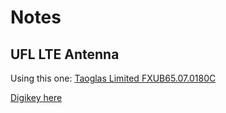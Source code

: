 # Notes


## UFL LTE Antenna

Using this one: [Taoglas Limited FXUB65.07.0180C](https://cdn.taoglas.com/datasheets/FXUB65.07.0180C.pdf)

[Digikey here](https://www.digikey.com/product-detail/en/taoglas-limited/FXUB65.07.0180C/931-1455-ND/6362793)
